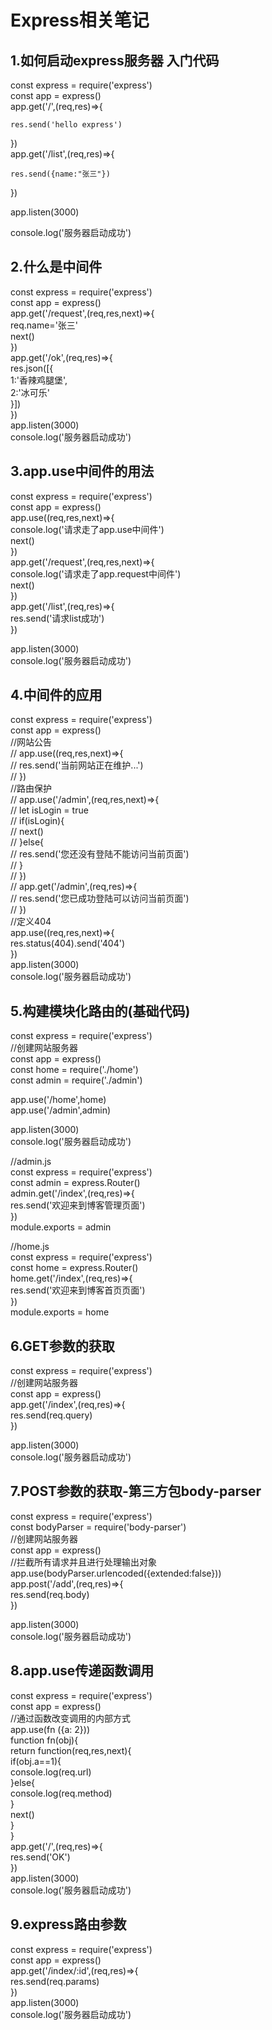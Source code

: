 


# Express相关笔记  
## 1.如何启动express服务器 入门代码  
const express = require('express')  
const app = express()  
app.get('/',(req,res)=>{  

	res.send('hello express')  
})  
app.get('/list',(req,res)=>{  

    res.send({name:"张三"})  
})  

app.listen(3000)  

console.log('服务器启动成功')  
## 2.什么是中间件  
const express = require('express')  
const app = express()  
app.get('/request',(req,res,next)=>{  
    req.name='张三'  
    next()  
})  
app.get('/ok',(req,res)=>{  
    res.json([{  
        1:'香辣鸡腿堡',  
        2:'冰可乐'  
    }])  
})  
app.listen(3000)  
console.log('服务器启动成功')  
## 3.app.use中间件的用法  
const express = require('express')  
const app = express()  
app.use((req,res,next)=>{  
    console.log('请求走了app.use中间件')  
    next()  
})  
app.get('/request',(req,res,next)=>{  
    console.log('请求走了app.request中间件')  
    next()  
})  
app.get('/list',(req,res)=>{  
    res.send('请求list成功')  
})  

app.listen(3000)  
console.log('服务器启动成功')  
## 4.中间件的应用  
const express = require('express')  
const app = express()  
//网站公告  
// app.use((req,res,next)=>{  
//     res.send('当前网站正在维护...')  
// })  
//路由保护  
// app.use('/admin',(req,res,next)=>{  
//     let isLogin = true  
//     if(isLogin){  
//         next()  
//     }else{  
//         res.send('您还没有登陆不能访问当前页面')  
//     }  
// })  
// app.get('/admin',(req,res)=>{  
//     res.send('您已成功登陆可以访问当前页面')  
// })  
//定义404  
app.use((req,res,next)=>{  
    res.status(404).send('404')  
})  
app.listen(3000)  
console.log('服务器启动成功')  
## 5.构建模块化路由的(基础代码)  
const express = require('express')  
//创建网站服务器  
const app = express()  
const home = require('./home')  
const admin = require('./admin')  

app.use('/home',home)  
app.use('/admin',admin)  

app.listen(3000)  
console.log('服务器启动成功')  

//admin.js  
const express = require('express')  
const admin = express.Router()  
admin.get('/index',(req,res)=>{  
    res.send('欢迎来到博客管理页面')  
})  
module.exports = admin  

//home.js  
const express = require('express')  
const home = express.Router()  
home.get('/index',(req,res)=>{  
    res.send('欢迎来到博客首页页面')  
})  
module.exports = home  
## 6.GET参数的获取  
const express = require('express')  
//创建网站服务器  
const app = express()  
app.get('/index',(req,res)=>{  
    res.send(req.query)  
})  

app.listen(3000)  
console.log('服务器启动成功')  
## 7.POST参数的获取-第三方包body-parser  
const express = require('express')  
const bodyParser = require('body-parser')  
//创建网站服务器  
const app = express()  
//拦截所有请求并且进行处理输出对象  
app.use(bodyParser.urlencoded({extended:false}))  
app.post('/add',(req,res)=>{  
    res.send(req.body)  
})  

app.listen(3000)  
console.log('服务器启动成功')  
## 8.app.use传递函数调用  
const express = require('express')  
const app = express()  
//通过函数改变调用的内部方式  
app.use(fn ({a: 2}))  
function fn(obj){  
    return function(req,res,next){  
        if(obj.a==1){  
            console.log(req.url)  
        }else{  
            console.log(req.method)  
        }  
        next()  
    }  
}  
app.get('/',(req,res)=>{  
    res.send('OK')  
})  
app.listen(3000)  
console.log('服务器启动成功')  
## 9.express路由参数  
const express = require('express')  
const app = express()  
app.get('/index/:id',(req,res)=>{  
    res.send(req.params)  
})  
app.listen(3000)  
console.log('服务器启动成功')  
